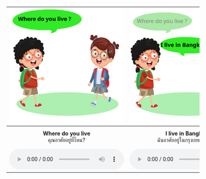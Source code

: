 <div class="carrousel">


|![](/media/img/family/Where&#x20;do&#x20;you&#x20;live.svg)|![](/media/img/family/I&#x20;live&#x20;in&#x20;Bangkok.svg)|![](/media/img/family/How&#x20;many&#x20;people&#x20;are&#x20;there&#x20;in&#x20;your&#x20;family.svg)|![](/media/img/family/There&#x20;are&#x20;4&#x20;people&#x20;in&#x20;my&#x20;family.svg)|![](/media/img/family/How&#x20;many&#x20;brothers&#x20;and&#x20;sisters&#x20;do&#x20;you&#x20;have.svg)|![](/media/img/family/I&#x20;have&#x20;2&#x20;brothers&#x20;and&#x20;1&#x20;sister.svg)|![](/media/img/family/What&#x20;does&#x20;your&#x20;father&#x20;do.svg)|![](/media/img/family/My&#x20;father&#x20;is&#x20;a&#x20;doctor.svg)|![](/media/img/family/What&#x20;does&#x20;your&#x20;mother&#x20;do.svg)|![](/media/img/family/My&#x20;mother&#x20;is&#x20;a&#x20;nurse.svg)|![](/media/img/family/What&#x20;do&#x20;you&#x20;want&#x20;to&#x20;be&#x20;when&#x20;youu&#x20;grow&#x20;up.svg)|![](/media/img/family/I&#x20;want&#x20;to&#x20;be&#x20;a&#x20;dentist.svg)|
| :----: | :----: | :----: | :----: | :----: | :----: | :----: | :----: | :----: | :----: | :----: | :----: |
|**Where do you live**<br>คุณอาศัยอยู่ที่ไหน?|**I live in Bangkok**<br>ฉันอาศัยอยู่ในกรุงเทพมหานคร|**How many people are there in your family**<br>ครอบครัวคุณมีกี่คน|**There are 4 people in my family**<br>ครอบครัวฉันมี 4 คน|**How many brothers and sisters do you have**<br>คุณมีพี่น้องกี่คน?|**I have 2 brothers and 1 sister**<br>ฉันมีพี่ชาย 2 คนและน้องสาว 1 คน|**What does your father do**<br>พ่อคุณทําอะไร?|**My father is a doctor**<br>พ่อฉันเป็นหมอ|**What does your mother do**<br>แม่คุณทํางานอะไร?|**My mother is a nurse**<br>แม่ฉันเป็นพยาบาล|**What do you want to be when youu grow up**<br>คุณอยากเป็นอะไรเมื่อโตขึ้น|**I want to be a dentist**<br>ฉันอยากเป็นหมอฟัน|
|![](/media/audio/Where&#x20;do&#x20;you&#x20;live.mp3)|![](/media/audio/I&#x20;live&#x20;in&#x20;Bangkok.mp3)|![](/media/audio/How&#x20;many&#x20;people&#x20;are&#x20;there&#x20;in&#x20;your&#x20;family.mp3)|![](/media/audio/There&#x20;are&#x20;4&#x20;people&#x20;in&#x20;my&#x20;family.mp3)|![](/media/audio/How&#x20;many&#x20;brothers&#x20;and&#x20;sisters&#x20;do&#x20;you&#x20;have.mp3)|![](/media/audio/I&#x20;have&#x20;2&#x20;brothers&#x20;and&#x20;1&#x20;sister.mp3)|![](/media/audio/What&#x20;does&#x20;your&#x20;father&#x20;do.mp3)|![](/media/audio/My&#x20;father&#x20;is&#x20;a&#x20;doctor.mp3)|![](/media/audio/What&#x20;does&#x20;your&#x20;mother&#x20;do.mp3)|![](/media/audio/My&#x20;mother&#x20;is&#x20;a&#x20;nurse.mp3)|![](/media/audio/What&#x20;do&#x20;you&#x20;want&#x20;to&#x20;be&#x20;when&#x20;youu&#x20;grow&#x20;up.mp3)|![](/media/audio/I&#x20;want&#x20;to&#x20;be&#x20;a&#x20;dentist.mp3)|

</div>


